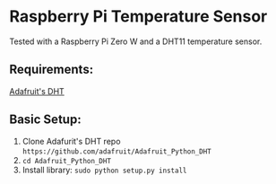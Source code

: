 # Raspberry Pi Temperature Sensor

Tested with a Raspberry Pi Zero W and a DHT11 temperature sensor.

## Requirements:

[Adafruit's DHT](https://github.com/adafruit/Adafruit_Python_DHT)


## Basic Setup:

1. Clone Adafurit's DHT repo `https://github.com/adafruit/Adafruit_Python_DHT`
2. `cd Adafruit_Python_DHT`
3. Install library: `sudo python setup.py install`